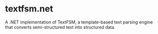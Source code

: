 # textfsm.net
A .NET implementation of TextFSM, a template-based text parsing engine that converts semi-structured text into structured data.
